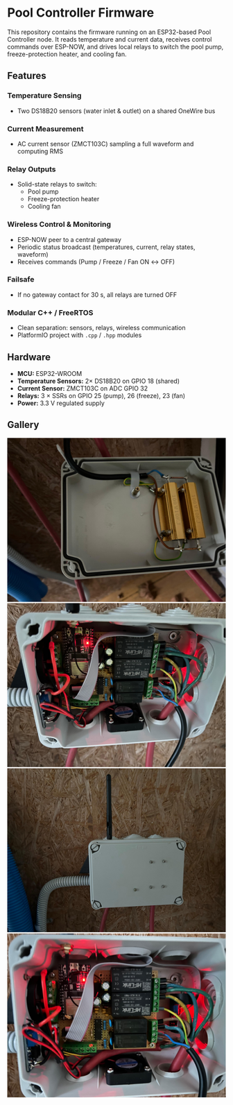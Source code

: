 # Pool Controller Firmware

This repository contains the firmware running on an ESP32-based Pool Controller node. It reads temperature and current data, receives control commands over ESP-NOW, and drives local relays to switch the pool pump, freeze-protection heater, and cooling fan.

## Features

### Temperature Sensing
- Two DS18B20 sensors (water inlet & outlet) on a shared OneWire bus

### Current Measurement
- AC current sensor (ZMCT103C) sampling a full waveform and computing RMS

### Relay Outputs
- Solid-state relays to switch:
  - Pool pump  
  - Freeze-protection heater  
  - Cooling fan  

### Wireless Control & Monitoring
- ESP-NOW peer to a central gateway  
- Periodic status broadcast (temperatures, current, relay states, waveform)  
- Receives commands (Pump / Freeze / Fan ON ↔ OFF)  

### Failsafe
- If no gateway contact for 30 s, all relays are turned OFF  

### Modular C++ / FreeRTOS
- Clean separation: sensors, relays, wireless communication  
- PlatformIO project with `.cpp` / `.hpp` modules  

## Hardware

- **MCU:** ESP32-WROOM  
- **Temperature Sensors:** 2× DS18B20 on GPIO 18 (shared)  
- **Current Sensor:** ZMCT103C on ADC GPIO 32  
- **Relays:** 3 × SSRs on GPIO 25 (pump), 26 (freeze), 23 (fan)  
- **Power:** 3.3 V regulated supply  

## Gallery

![Pool Controller 1](https://raw.githubusercontent.com/X105GHM/Pool-Controller/assets/WhatsApp%20Image%202025-07-26%20at%2018.36.41%20(1).jpeg)
![Pool Controller 2](https://raw.githubusercontent.com/X105GHM/Pool-Controller/assets/WhatsApp%20Image%202025-07-26%20at%2018.36.41.jpeg)
![Pool Controller 3](https://raw.githubusercontent.com/X105GHM/Pool-Controller/assets/WhatsApp%20Image%202025-07-26%20at%2018.36.42%20(1).jpeg)
![Pool Controller 4](https://raw.githubusercontent.com/X105GHM/Pool-Controller/assets/WhatsApp%20Image%202025-07-26%20at%2018.36.42.jpeg)

